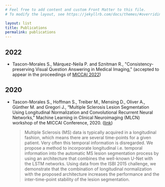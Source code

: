 ```yaml
---
# Feel free to add content and custom Front Matter to this file.
# To modify the layout, see https://jekyllrb.com/docs/themes/#overriding-theme-defaults

layout: list
title: Publications
permalink: publications
---
```


## 2022

- Tascon-Morales S., Márquez-Neila P. and Sznitman R., "Consistency-preserving Visual Question Answering in Medical Imaging," (accepted to appear in the proceedings of [MICCAI 2022](https://conferences.miccai.org/2022/en/))

## 2020

- Tascon-Morales S., Hoffman S., Treiber M., Mensing D., Oliver A., Günther M. and Gregori J., “Multiple Sclerosis Lesion Segmentation Using Longitudinal Normalization and Convolutional Recurrent Neural Networks," Machine Learning in Clinical Neuroimaging (MLCN) workshop of the MICCAI Conference, 2020. ([link](https://link.springer.com/chapter/10.1007/978-3-030-66843-3_15))
  > Multiple Sclerosis (MS) data is typically acquired in a longitudinal fashion, which means there are several time-points for a given patient. Very often this temporal information is disregarded. We propose a method to incorporate longitudinal i.e. temporal information into the automatic MS lesion segmentation process by using an architecture that combines the well-known U-Net with the LSTM networks. Using data from the ISBI 2015 challenge, we demonstrate that the combination of longitudinal normalization with the proposed architecture increases the performance and the inter-time-point stability of the lesion segmentation.
